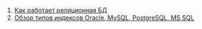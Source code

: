 1. [Как работает реляционная БД](https://habr.com/ru/company/mailru/blog/266811/)
2. [Обзор типов индексов Oracle, MySQL, PostgreSQL, MS SQL](https://habr.com/ru/post/102785/)